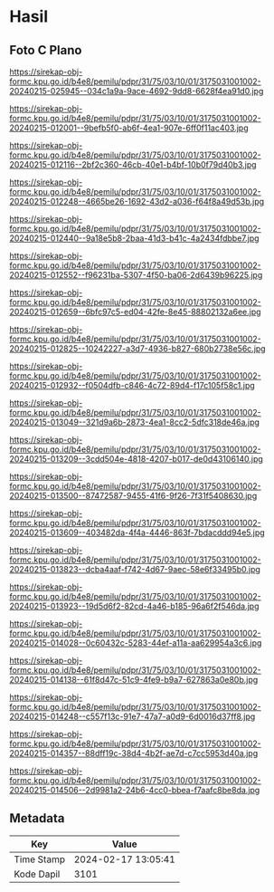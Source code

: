 # Hasil

## Foto C Plano

https://sirekap-obj-formc.kpu.go.id/b4e8/pemilu/pdpr/31/75/03/10/01/3175031001002-20240215-025945--034c1a9a-9ace-4692-9dd8-6628f4ea91d0.jpg

https://sirekap-obj-formc.kpu.go.id/b4e8/pemilu/pdpr/31/75/03/10/01/3175031001002-20240215-012001--9befb5f0-ab6f-4ea1-907e-6ff0f11ac403.jpg

https://sirekap-obj-formc.kpu.go.id/b4e8/pemilu/pdpr/31/75/03/10/01/3175031001002-20240215-012116--2bf2c360-46cb-40e1-b4bf-10b0f79d40b3.jpg

https://sirekap-obj-formc.kpu.go.id/b4e8/pemilu/pdpr/31/75/03/10/01/3175031001002-20240215-012248--4665be26-1692-43d2-a036-f64f8a49d53b.jpg

https://sirekap-obj-formc.kpu.go.id/b4e8/pemilu/pdpr/31/75/03/10/01/3175031001002-20240215-012440--9a18e5b8-2baa-41d3-b41c-4a2434fdbbe7.jpg

https://sirekap-obj-formc.kpu.go.id/b4e8/pemilu/pdpr/31/75/03/10/01/3175031001002-20240215-012552--f96231ba-5307-4f50-ba06-2d6439b96225.jpg

https://sirekap-obj-formc.kpu.go.id/b4e8/pemilu/pdpr/31/75/03/10/01/3175031001002-20240215-012659--6bfc97c5-ed04-42fe-8e45-88802132a6ee.jpg

https://sirekap-obj-formc.kpu.go.id/b4e8/pemilu/pdpr/31/75/03/10/01/3175031001002-20240215-012825--10242227-a3d7-4936-b827-680b2738e56c.jpg

https://sirekap-obj-formc.kpu.go.id/b4e8/pemilu/pdpr/31/75/03/10/01/3175031001002-20240215-012932--f0504dfb-c846-4c72-89d4-f17c105f58c1.jpg

https://sirekap-obj-formc.kpu.go.id/b4e8/pemilu/pdpr/31/75/03/10/01/3175031001002-20240215-013049--321d9a6b-2873-4ea1-8cc2-5dfc318de46a.jpg

https://sirekap-obj-formc.kpu.go.id/b4e8/pemilu/pdpr/31/75/03/10/01/3175031001002-20240215-013209--3cdd504e-4818-4207-b017-de0d43106140.jpg

https://sirekap-obj-formc.kpu.go.id/b4e8/pemilu/pdpr/31/75/03/10/01/3175031001002-20240215-013500--87472587-9455-41f6-9f26-7f31f5408630.jpg

https://sirekap-obj-formc.kpu.go.id/b4e8/pemilu/pdpr/31/75/03/10/01/3175031001002-20240215-013609--403482da-4f4a-4446-863f-7bdacddd94e5.jpg

https://sirekap-obj-formc.kpu.go.id/b4e8/pemilu/pdpr/31/75/03/10/01/3175031001002-20240215-013823--dcba4aaf-f742-4d67-9aec-58e6f33495b0.jpg

https://sirekap-obj-formc.kpu.go.id/b4e8/pemilu/pdpr/31/75/03/10/01/3175031001002-20240215-013923--19d5d6f2-82cd-4a46-b185-96a6f2f546da.jpg

https://sirekap-obj-formc.kpu.go.id/b4e8/pemilu/pdpr/31/75/03/10/01/3175031001002-20240215-014028--0c60432c-5283-44ef-a11a-aa629954a3c6.jpg

https://sirekap-obj-formc.kpu.go.id/b4e8/pemilu/pdpr/31/75/03/10/01/3175031001002-20240215-014138--61f8d47c-51c9-4fe9-b9a7-627863a0e80b.jpg

https://sirekap-obj-formc.kpu.go.id/b4e8/pemilu/pdpr/31/75/03/10/01/3175031001002-20240215-014248--c557f13c-91e7-47a7-a0d9-6d0016d37ff8.jpg

https://sirekap-obj-formc.kpu.go.id/b4e8/pemilu/pdpr/31/75/03/10/01/3175031001002-20240215-014357--88dff19c-38d4-4b2f-ae7d-c7cc5953d40a.jpg

https://sirekap-obj-formc.kpu.go.id/b4e8/pemilu/pdpr/31/75/03/10/01/3175031001002-20240215-014506--2d9981a2-24b6-4cc0-bbea-f7aafc8be8da.jpg


## Metadata

| Key        | Value               |
| ---------- | ------------------- |
| Time Stamp | 2024-02-17 13:05:41 |
| Kode Dapil | 3101                |



